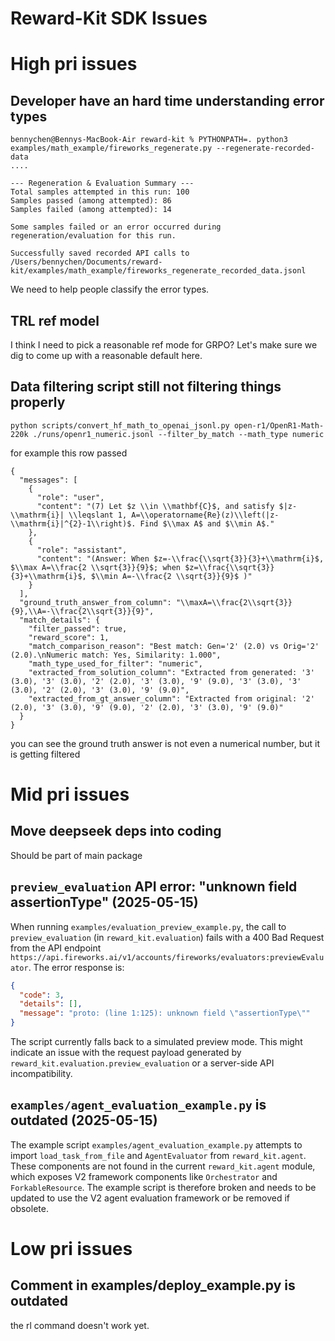 # Reward-Kit SDK Issues

# High pri issues

## Developer have an hard time understanding error types

```
bennychen@Bennys-MacBook-Air reward-kit % PYTHONPATH=. python3 examples/math_example/fireworks_regenerate.py --regenerate-recorded-data
....

--- Regeneration & Evaluation Summary ---
Total samples attempted in this run: 100
Samples passed (among attempted): 86
Samples failed (among attempted): 14

Some samples failed or an error occurred during regeneration/evaluation for this run.

Successfully saved recorded API calls to /Users/bennychen/Documents/reward-kit/examples/math_example/fireworks_regenerate_recorded_data.jsonl
```

We need to help people classify the error types.

## TRL ref model
I think I need to pick a reasonable ref mode for GRPO? Let's make sure we dig to come up with a reasonable default here.

## Data filtering script still not filtering things properly

```
python scripts/convert_hf_math_to_openai_jsonl.py open-r1/OpenR1-Math-220k ./runs/openr1_numeric.jsonl --filter_by_match --math_type numeric
```

for example this row passed

```
{
  "messages": [
    {
      "role": "user",
      "content": "(7) Let $z \\in \\mathbf{C}$, and satisfy $|z-\\mathrm{i}| \\leqslant 1, A=\\operatorname{Re}(z)\\left(|z-\\mathrm{i}|^{2}-1\\right)$. Find $\\max A$ and $\\min A$."
    },
    {
      "role": "assistant",
      "content": "(Answer: When $z=-\\frac{\\sqrt{3}}{3}+\\mathrm{i}$, $\\max A=\\frac{2 \\sqrt{3}}{9}$; when $z=\\frac{\\sqrt{3}}{3}+\\mathrm{i}$, $\\min A=-\\frac{2 \\sqrt{3}}{9}$ )"
    }
  ],
  "ground_truth_answer_from_column": "\\maxA=\\frac{2\\sqrt{3}}{9},\\A=-\\frac{2\\sqrt{3}}{9}",
  "match_details": {
    "filter_passed": true,
    "reward_score": 1,
    "match_comparison_reason": "Best match: Gen='2' (2.0) vs Orig='2' (2.0).\nNumeric match: Yes, Similarity: 1.000",
    "math_type_used_for_filter": "numeric",
    "extracted_from_solution_column": "Extracted from generated: '3' (3.0), '3' (3.0), '2' (2.0), '3' (3.0), '9' (9.0), '3' (3.0), '3' (3.0), '2' (2.0), '3' (3.0), '9' (9.0)",
    "extracted_from_gt_answer_column": "Extracted from original: '2' (2.0), '3' (3.0), '9' (9.0), '2' (2.0), '3' (3.0), '9' (9.0)"
  }
}
```

you can see the ground truth answer is not even a numerical number, but it is getting filtered

# Mid pri issues

## Move deepseek deps into coding
Should be part of main package

## `preview_evaluation` API error: "unknown field assertionType" (2025-05-15)
When running `examples/evaluation_preview_example.py`, the call to `preview_evaluation` (in `reward_kit.evaluation`) fails with a 400 Bad Request from the API endpoint `https://api.fireworks.ai/v1/accounts/fireworks/evaluators:previewEvaluator`.
The error response is:
```json
{
  "code": 3,
  "details": [],
  "message": "proto: (line 1:125): unknown field \"assertionType\""
}
```
The script currently falls back to a simulated preview mode. This might indicate an issue with the request payload generated by `reward_kit.evaluation.preview_evaluation` or a server-side API incompatibility.

## `examples/agent_evaluation_example.py` is outdated (2025-05-15)
The example script `examples/agent_evaluation_example.py` attempts to import `load_task_from_file` and `AgentEvaluator` from `reward_kit.agent`. These components are not found in the current `reward_kit.agent` module, which exposes V2 framework components like `Orchestrator` and `ForkableResource`.
The example script is therefore broken and needs to be updated to use the V2 agent evaluation framework or be removed if obsolete.

# Low pri issues


## Comment in examples/deploy_example.py is outdated

the rl command doesn't work yet.
